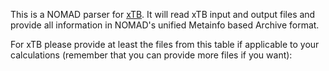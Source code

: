 This is a NOMAD parser for [xTB](https://www.chemie.uni-bonn.de/pctc/mulliken-center/software/xtb/). It will read xTB input and
output files and provide all information in NOMAD's unified Metainfo based Archive format.

For xTB please provide at least the files from this table if applicable to your
calculations (remember that you can provide more files if you want):



